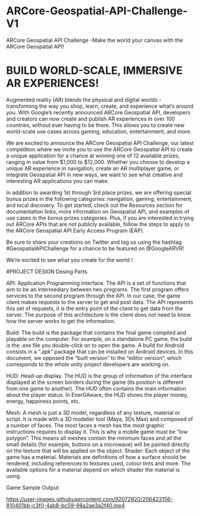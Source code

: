 # ARCore-Geospatial-API-Challenge-V1
 ARCore Geospatial API Challenge -Make the world your canvas with the ARCore Geospatial API!
 
# BUILD WORLD-SCALE, IMMERSIVE AR EXPERIENCES! 
Augmented reality (AR) blends the physical and digital worlds - transforming the way you shop, learn, create, and experience what’s around you. With Google’s recently announced ARCore Geospatial API, developers and creators can now create and publish AR experiences in over 100 countries, without ever having to be there. This allows you to create new world-scale use cases across gaming, education, entertainment, and more.

We are excited to announce the ARCore Geospatial API Challenge, our latest competition where we invite you to use the ARCore Geospatial API to create a unique application for a chance at winning one of 12 available prizes, ranging in value from $1,000 to $12,000. Whether you choose to develop a unique AR experience in navigation, create an AR multiplayer game, or integrate Geospatial API in new ways, we want to see what creative and interesting AR applications you can make.

In addition to awarding 1st through 3rd place prizes, we are offering special bonus prizes in the following categories: navigation, gaming, entertainment, and local discovery. To get started, check out the Resources section for documentation links, more information on Geospatial API, and examples of use cases in the bonus prizes categories. Plus, if you are interested in trying out ARCore APIs that are not publicly available, follow the steps to apply to the ARCore Geospatial API Early Access Program (EAP). 

Be sure to share your creations on Twitter and tag us using the hashtag #GeospatialAPIChallenge for a chance to be featured on @GoogleARVR! 

We’re excited to see what you create for the world ! 

#PROJECT DESIGN 
 Desing Parts
 
API: Application Programming Interface. The API is a set of functions that aim to be
an intermediary between two programs. The first program offers services to the
second program through the API. In our case, the game client makes requests to
the server to get and post data. The API represents this set of requests, it is the
entry point of the client to get data from the server. The purpose of this
architecture is the client does not need to know how the server works to get the
information.


Build: The build is the package that contains the final game compiled and playable
on the computer. For example, on a standalone PC game, the build is the .exe
file you double-click on to open the game. A build for Android consists in a
“.apk” package that can be installed on Android devices. In this document, we
opposed the “built version” to the “editor version”, which corresponds to the
whole unity project developers are working on.

HUD: Head-up display. The HUD is the group of information of the interface displayed
at the screen borders during the game (its position is different from one game to
another). The HUD often contains the main information about the player status.
In EnerGAware, the HUD shows the player money, energy, happiness points, etc.


Mesh: A mesh is just a 3D model, regardless of any texture, material or script. It is made
with a 3D modeller tool (Maya, 3Ds Max) and composed of a number of faces.
The most faces a mesh has the most graphic instructions requires to display it. This
is why a mobile game must be “low polygon”. This means all meshes contain the
minimum faces and all the small details (for example, buttons on a microwave)
will be painted directly on the texture that will be applied on the object.
Shader: Each object of the game has a material. Materials are definitions of how a
surface should be rendered, including references to textures used, colour tints
and more. The available options for a material depend on which shader the
material is using. 


Game Sample Output

https://user-images.githubusercontent.com/92072920/206423156-810401bb-c3f0-4ab8-bc59-98a2ae3a2f40.mp4
